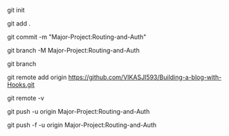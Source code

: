 git init

git add .

git commit -m "Major-Project:Routing-and-Auth"

git branch -M Major-Project:Routing-and-Auth

git branch

git remote add origin https://github.com/VIKASJI593/Building-a-blog-with-Hooks.git

git remote -v

git push -u origin Major-Project:Routing-and-Auth

git push -f -u origin Major-Project:Routing-and-Auth

